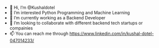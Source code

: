 - 👋 Hi, I’m @Kushaldotel
- 👀 I’m interested Python Programming and Machine Learning
- 🌱 I’m currently working as a Backend Developer
- 💞️ I’m looking to collaborate with different backend tech startups or compainies
- 📫 You can reach me through https://www.linkedin.com/in/kushal-dotel-047014233/

<!---
Kushaldotel/Kushaldotel is a ✨ special ✨ repository because its `README.md` (this file) appears on your GitHub profile.
You can click the Preview link to take a look at your changes.
--->
